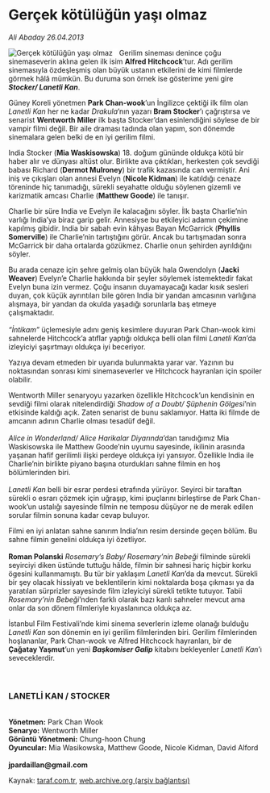 # Gerçek kötülüğün yaşı olmaz

*Ali Abaday 26.04.2013*

<div class="yazi"><img align="left" alt="Gerçek kötülüğün yaşı olmaz" border="0" src="http://www.taraf.com.tr/fotoraflar/makaleler/gercek-kotulugun-yasi-olmaz_3704_orijinal.jpg" style="border-right-width:10px; border-color:#FFFFFF"/><p>Gerilim sineması denince çoğu sinemaseverin aklına gelen ilk isim <b>Alfred Hitchcock</b>’tur. Adı gerilim sinemasıyla özdeşleşmiş olan büyük ustanın etkilerini de kimi filmlerde görmek hâlâ mümkün. Bu duruma son örnek ise gösterime yeni gire <b><i>Stocker/ Lanetli Kan</i></b>.</p>
<p>Güney Koreli yönetmen <b>Park Chan-wook</b>’un İngilizce çektiği ilk film olan <i>Lanetli Kan</i> her ne kadar <i>Drakula</i>’nın yazarı <b>Bram Stocker</b>’ı çağrıştırsa ve senarist <b>Wentworth Miller</b> ilk başta Stocker’dan esinlendiğini söylese de bir vampir filmi değil. Bir aile draması tadında olan yapım, son dönemde sinemalara gelen belki de en iyi gerilim filmi.</p>
<p>India Stocker (<b>Mia Waskisowska</b>) 18. doğum gününde oldukça kötü bir haber alır ve dünyası altüst olur. Birlikte ava çıktıkları, herkesten çok sevdiği babası Richard (<b>Dermot Mulroney</b>) bir trafik kazasında can vermiştir. Ani iniş ve çıkışları olan annesi Evelyn (<b>Nicole Kidman</b>) ile katıldığı cenaze töreninde hiç tanımadığı, sürekli seyahatte olduğu söylenen gizemli ve karizmatik amcası Charlie (<b>Matthew Goode</b>) ile tanışır.</p>
<p>Charlie bir süre India ve Evelyn ile kalacağını söyler. İlk başta Charlie’nin varlığı India’ya biraz garip gelir. Annesiyse bu etkileyici adamın çekimine kapılmış gibidir. India bir sabah evin kâhyası Bayan McGarrick (<b>Phyllis Somerville</b>) ile Charlie’nin tartıştığını görür. Ancak bu tartışmadan sonra McGarrick bir daha ortalarda gözükmez. Charlie onun şehirden ayrıldığını söyler.</p>
<p>Bu arada cenaze için şehre gelmiş olan büyük hala Gwendolyn (<b>Jacki Weaver</b>) Evelyn’e Charlie hakkında bir şeyler söylemek istemektedir fakat Evelyn buna izin vermez. Çoğu insanın duyamayacağı kadar kısık sesleri duyan, çok küçük ayrıntıları bile gören India bir yandan amcasının varlığına alışmaya, bir yandan da okulda yaşadığı sorunlarla baş etmeye çalışmaktadır.<br/><br/><i>“İntikam”</i> üçlemesiyle adını geniş kesimlere duyuran Park Chan-wook kimi sahnelerde Hitchcock’a atıflar yaptığı oldukça belli olan filmi <i>Lanetli Kan</i>’da izleyiciyi şaşırtmayı oldukça iyi beceriyor.</p>
<p>Yazıya devam etmeden bir uyarıda bulunmakta yarar var. Yazının bu noktasından sonrası kimi sinemaseverler ve Hitchcock hayranları için spoiler olabilir. </p>
<p>Wentworth Miller senaryoyu yazarken özellikle Hitchcock’un kendisinin en sevdiği filmi olarak nitelendirdiği <i>Shadow of a Doubt/ Şüphenin Gölgesi</i>’nin etkisinde kaldığı açık. Zaten senarist de bunu saklamıyor. Hatta iki filmde de amcanın adının Charlie olması tesadüf değil.<br/><br/><i>Alice in Wonderland/ Alice Harikalar Diyarında</i>’dan tanıdığımız Mia Waskisowska ile Matthew Goode’nin uyumu sayesinde, ikilinin arasında yaşanan hafif gerilimli ilişki perdeye oldukça iyi yansıyor. Özellikle India ile Charlie’nin birlikte piyano başına oturdukları sahne filmin en hoş bölümlerinden biri.<br/><br/><i>Lanetli Kan</i> belli bir esrar perdesi etrafında yürüyor. Seyirci bir taraftan sürekli o esrarı çözmek için uğraşıp, kimi ipuçlarını birleştirse de Park Chan-wook’un ustalığı sayesinde filmin ne temposu düşüyor ne de merak edilen sorular filmin sonuna kadar cevap buluyor.</p>
<p>Filmi en iyi anlatan sahne sanırım India’nın resim dersinde geçen bölüm. Bu sahne filmin genelini oldukça iyi özetliyor.<br/><br/><b>Roman Polanski</b> <i>Rosemary’s Baby/ Rosemary’nin Bebeği</i> filminde sürekli seyirciyi diken üstünde tuttuğu hâlde, filmin bir sahnesi hariç hiçbir korku ögesini kullanmamıştı. Bu tür bir yaklaşım <i>Lanetli Kan</i>’da da mevcut. Sürekli bir şey olacak hissiyatı ve beklentilerin kimi noktalarda boşa çıkması ya da yaratılan sürprizler sayesinde film izleyiciyi sürekli tetikte tutuyor. Tabii <i>Rosemary’nin Bebeği</i>’nden farklı olarak bazı kanlı sahneler mevcut ama onlar da son dönem filmleriyle kıyaslanınca oldukça az.</p>
<p>İstanbul Film Festivali’nde kimi sinema severlerin izleme olanağı bulduğu <i>Lanetli Kan</i> son dönemin en iyi gerilim filmlerinden biri. Gerilim filmlerinden hoşlananlar, Park Chan-wook ve Alfred Hitchcock hayranları, bir de <b>Çağatay Yaşmut</b>’un yeni <b><i>Başkomiser Galip</i></b> kitabını bekleyenler <i>Lanetli Kan</i>’ı seveceklerdir.<br/><br/><br/><b><i></i></b></p>
<h3>LANETLİ KAN / STOCKER</h3>
<p><b><br/>Yönetmen:</b> Park Chan Wook<b><br/>Senaryo:</b> Wentworth Miller<b><br/>Görüntü Yönetmeni:</b> Chung-hoon Chung<b><br/>Oyuncular:</b> Mia Wasikowska, Matthew Goode, Nicole Kidman, David Alford<br/><br/><b>jpardaillan@gmail.com</b></p>
</div>

Kaynak: [taraf.com.tr](http://www.taraf.com.tr/ali-abaday/makale-gercek-kotulugun-yasi-olmaz.htm), [web.archive.org (arşiv bağlantısı)](http://web.archive.org/web/20131102150011/http://www.taraf.com.tr/ali-abaday/makale-gercek-kotulugun-yasi-olmaz.htm)
